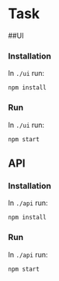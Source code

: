 # Task


##UI
### Installation

In `./ui` run:

```shell
npm install
```

### Run
In `./ui` run:

```shell
npm start
```

## API
### Installation

In `./api` run:

```shell
npm install
```

### Run

In `./api` run:

```shell
npm start
```
